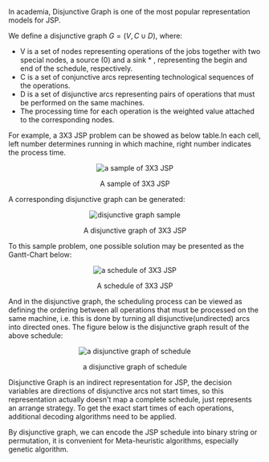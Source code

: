 In academia, Disjunctive Graph is one of the most popular representation models for JSP. 

We define a disjunctive graph $G=(V,C \cup D)$, where:
- $\text{V}$ is a set of nodes representing operations of the jobs together with two special nodes, a source (0) and a sink $\text{*}$ , representing the begin and end of the schedule, respectively.
- $\text{C}$ is a set of conjunctive arcs representing technological sequences of the operations.
- $\text{D}$ is a set of disjunctive arcs representing pairs of operations that must be performed on the same machines.
- The processing time for each operation is the weighted value attached to the corresponding nodes.
  
For example, a 3X3 JSP problem can be showed as below table.In each cell, left number determines running in which machine, right number indicates the process time.


<span><div style="text-align: center;">
![a sample of 3X3 JSP](../../../assets/imgs/DG3.png)
</div></span>
<span><div style="text-align: center;">
A sample of 3X3 JSP
</div></span>

A corresponding disjunctive graph can be generated:

<span><div style="text-align: center;">
![disjunctive graph sample](../../../assets/imgs/DG2.png)
</div></span>
<span><div style="text-align: center;">
A disjunctive graph of 3X3 JSP
</div></span>

To this sample problem, one possible solution may be presented as the Gantt-Chart below:

<span><div style="text-align: center;">
![a schedule of 3X3 JSP](../../../assets/imgs/DG1.png)
</div></span>
<span><div style="text-align: center;">
A schedule of 3X3 JSP
</div></span>

And in the disjunctive graph, the scheduling process can be viewed as defining the ordering between all operations that must be processed on the same machine, i.e. this is done by turning all disjunctive(undirected) arcs into directed ones. The figure below is the disjunctive graph result of the above schedule:

<span><div style="text-align: center;">
![a disjunctive graph of schedule](../../../assets/imgs/DG4.png)
</div></span>
<span><div style="text-align: center;">
a disjunctive graph of schedule
</div></span>

Disjunctive Graph is an indirect representation for JSP, the decision variables are directions of disjunctive arcs not start times, so this representation actually doesn't map a complete schedule, just represents an arrange strategy. To get the exact start times of each operations, additional decoding algorithms need to be applied.

By disjunctive graph, we can encode the JSP schedule into binary string or permutation, it is convenient for Meta-heuristic algorithms, especially genetic algorithm.  